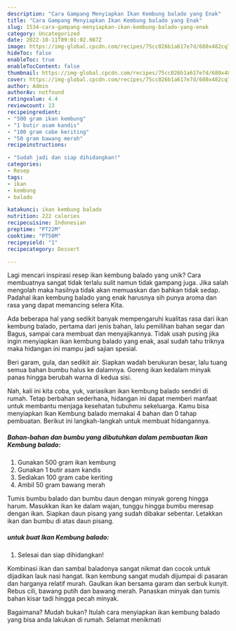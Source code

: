 ```yaml
---
description: "Cara Gampang Menyiapkan Ikan Kembung balado yang Enak"
title: "Cara Gampang Menyiapkan Ikan Kembung balado yang Enak"
slug: 1534-cara-gampang-menyiapkan-ikan-kembung-balado-yang-enak
category: Uncategorized
date: 2022-10-11T09:01:02.087Z
image: https://img-global.cpcdn.com/recipes/75cc026b1a617e7d/680x482cq70/ikan-kembung-balado-foto-resep-utama.jpg
hideToc: false
enableToc: true
enableTocContent: false
thumbnail: https://img-global.cpcdn.com/recipes/75cc026b1a617e7d/680x482cq70/ikan-kembung-balado-foto-resep-utama.jpg
cover: https://img-global.cpcdn.com/recipes/75cc026b1a617e7d/680x482cq70/ikan-kembung-balado-foto-resep-utama.jpg
author: Admin
authorAv: notfound
ratingvalue: 4.4
reviewcount: 13
recipeingredient:
- "500 gram ikan kembung"
- "1 butir asam kandis"
- "100 gram cabe keriting"
- "50 gram bawang merah"
recipeinstructions:

- "Sudah jadi dan siap dihidangkan!"
categories:
- Resep
tags:
- ikan
- kembung
- balado

katakunci: ikan kembung balado 
nutrition: 222 calories
recipecuisine: Indonesian
preptime: "PT22M"
cooktime: "PT50M"
recipeyield: "1"
recipecategory: Dessert

---
```





Lagi mencari inspirasi resep ikan kembung balado yang unik? Cara membuatnya sangat tidak terlalu sulit namun tidak gampang juga. Jika salah mengolah maka hasilnya tidak akan memuaskan dan bahkan tidak sedap. Padahal ikan kembung balado yang enak harusnya sih punya aroma dan rasa yang dapat memancing selera Kita.





Ada beberapa hal yang sedikit banyak mempengaruhi kualitas rasa dari ikan kembung balado, pertama dari jenis bahan, lalu pemilihan bahan segar dan Bagus, sampai cara membuat dan menyajikannya. Tidak usah pusing jika ingin menyiapkan ikan kembung balado yang enak,      asal sudah tahu triknya maka hidangan ini mampu jadi sajian spesial.














Beri garam, gula, dan sedikit air. Siapkan wadah berukuran besar, lalu tuang semua bahan bumbu halus ke dalamnya. Goreng ikan kedalam minyak panas hingga berubah warna di kedua sisi.






Nah, kali ini kita coba, yuk, variasikan ikan kembung balado sendiri di rumah. Tetap berbahan sederhana, hidangan ini dapat memberi manfaat untuk membantu menjaga kesehatan tubuhmu sekeluarga. Kamu bisa menyiapkan Ikan Kembung balado memakai 4 bahan dan 0 tahap pembuatan. Berikut ini langkah-langkah untuk membuat hidangannya.

<!--inarticleads1-->

##### Bahan-bahan dan bumbu yang dibutuhkan dalam pembuatan Ikan Kembung balado:

1. Gunakan 500 gram ikan kembung
1. Gunakan 1 butir asam kandis
1. Sediakan 100 gram cabe keriting
1. Ambil 50 gram bawang merah


Tumis bumbu balado dan bumbu daun dengan minyak goreng hingga harum. Masukkan ikan ke dalam wajan, tunggu hingga bumbu meresap dengan ikan. Siapkan daun pisang yang sudah dibakar sebentar. Letakkan ikan dan bumbu di atas daun pisang. 

<!--inarticleads2-->

#####  untuk buat Ikan Kembung balado:


1. Selesai dan siap dihidangkan!

Kombinasi ikan dan sambal baladonya sangat nikmat dan cocok untuk dijadikan lauk nasi hangat. Ikan kembung sangat mudah dijumpai di pasaran dan harganya relatif murah. Gaulkan ikan bersama garam dan serbuk kunyit. Rebus cili, bawang putih dan bawang merah. Panaskan minyak dan tumis bahan kisar tadi hingga pecah minyak. 

Bagaimana? Mudah bukan? Itulah cara menyiapkan ikan kembung balado yang bisa anda lakukan di rumah. Selamat menikmati
